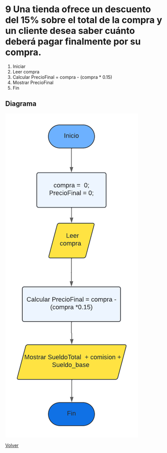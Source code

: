 # 9 Una tienda ofrece un descuento del 15% sobre el total de la compra y un cliente desea saber cuánto deberá pagar finalmente por su compra.
1. Iniciar
2. Leer compra
3. Calcular  PrecioFinal = compra - (compra * 0.15)
4. Mostrar PrecioFinal
5. Fin

## Diagrama
<img src=img/Act9.png>

<a href=../README.md > Volver </a>
